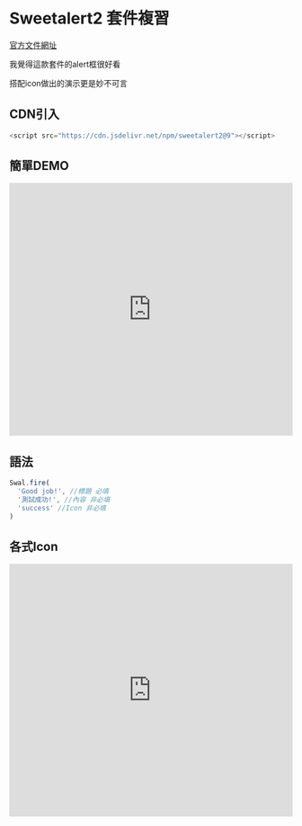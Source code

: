 # Sweetalert2 套件複習

[官方文件網址](https://sweetalert2.github.io/)

我覺得這款套件的alert框很好看

搭配icon做出的演示更是妙不可言

## CDN引入

```js
<script src="https://cdn.jsdelivr.net/npm/sweetalert2@9"></script>
```

## 簡單DEMO

<iframe height="450" style="width: 100%;" scrolling="no" title="Sweetalert2_Demo" src="https://codepen.io/wenhui_xiao/embed/PoPVXYr?height=265&theme-id=dark&default-tab=result" frameborder="no" allowtransparency="true" allowfullscreen="true">
  See the Pen <a href='https://codepen.io/wenhui_xiao/pen/PoPVXYr'>Sweetalert2_Demo</a> by 蕭文暉
  (<a href='https://codepen.io/wenhui_xiao'>@wenhui_xiao</a>) on <a href='https://codepen.io'>CodePen</a>.
</iframe>

## 語法

```js
Swal.fire(
  'Good job!', //標題 必填
  '測試成功!', //內容 非必填
  'success' //Icon 非必填
)
```

## 各式Icon

<iframe height="450" style="width: 100%;" scrolling="no" title="LYpvVzw" src="https://codepen.io/wenhui_xiao/embed/LYpvVzw?height=265&theme-id=dark&default-tab=result" frameborder="no" allowtransparency="true" allowfullscreen="true">
  See the Pen <a href='https://codepen.io/wenhui_xiao/pen/LYpvVzw'>LYpvVzw</a> by 蕭文暉
  (<a href='https://codepen.io/wenhui_xiao'>@wenhui_xiao</a>) on <a href='https://codepen.io'>CodePen</a>.
</iframe>





<disqus/>
